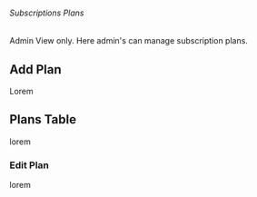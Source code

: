 ###### Subscriptions Plans

Admin View only.
Here admin's can manage subscription plans.

## Add Plan

Lorem

## Plans Table

lorem

### Edit Plan

lorem